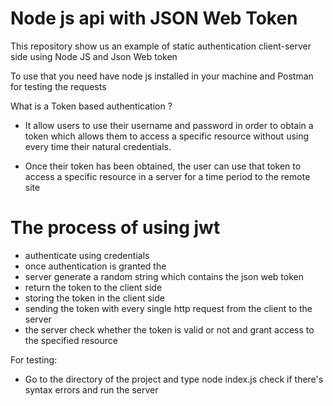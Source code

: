 #  Node js api with JSON Web Token
This repository show us an example of static authentication client-server side using Node JS and Json Web token  

To use that you need have node js installed in your machine and Postman for testing the requests  


What is a Token based authentication ?
  - It allow users to use their username and password in order to obtain a token which allows them to access a specific         resource without using every time their natural credentials.

 - Once their token has been obtained, the user can use that token to access a specific resource in a server for a time        period to the remote site

# The process of using jwt

  - authenticate using credentials
  - once authentication is granted the
  - server generate a random string which contains the json web token
  - return the token to the client side
  - storing the token in the client side
  - sending the token with every single http request from the client to the server
  - the server check whether the token is valid or not and grant access to the specified resource


For testing:
 - Go to the directory of the project and type node index.js check if there's syntax errors and run the server 
